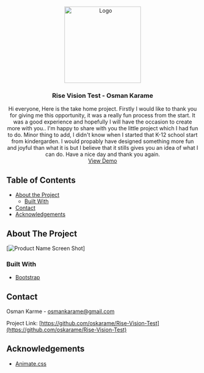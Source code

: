 <!-- PROJECT LOGO -->
<br />
<p align="center">
  <a href="https://github.com/oskarame/Rise-Vision-Test">
    <img src="logo.png" alt="Logo" width="200">
  </a>

  <h3 align="center">Rise Vision Test - Osman Karame</h3>

  <p align="center">
    Hi everyone, Here is the take home project. Firstly I would like to thank you for giving me this opportunity, it was a really fun process from the start. It was a good experience and hopefully I will have the occasion to create more with you.. I'm happy to share with you the little project which I had fun to do. Minor thing to add, I didn't know when I started that K-12 school start from kindergarden. I would propably have designed something more fun and joyful than what it is but I believe that it stills gives you an idea of what I can do. Have a nice day and thank you again.
    <br />
    <a href="https://github.com/oskarame/Rise-Vision-Test/index.html">View Demo</a>
  </p>
</p>



<!-- TABLE OF CONTENTS -->
## Table of Contents

* [About the Project](#about-the-project)
  * [Built With](#built-with)
* [Contact](#contact)
* [Acknowledgements](#acknowledgements)



<!-- ABOUT THE PROJECT -->
## About The Project

[![Product Name Screen Shot][product-screenshot]]


### Built With

* [Bootstrap]()


## Contact

Osman Karme - osmankarame@gmail.com

Project Link: [https://github.com/oskarame/Rise-Vision-Test](https://github.com/oskarame/Rise-Vision-Test)



## Acknowledgements

* [Animate.css](https://daneden.github.io/animate.css)



[linkedin-url]: https://linkedin.com/in/oskarame
[product-screenshot]: images/screenshot.png
